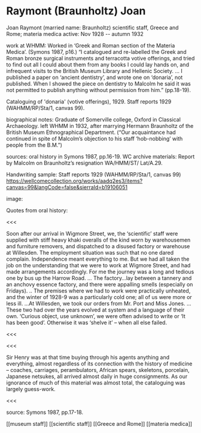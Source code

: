 



# Raymont (Braunholtz) Joan


Joan Raymont (married name: Braunholtz)
scientific staff, Greece and Rome; materia medica
active: Nov 1928 -- autumn 1932

work at WHMM: Worked in ‘Greek and Roman section of the Materia Medica’. (Symons 1987, p16.) “I catalogued and re-labelled the Greek and Roman bronze surgical instruments and terracotta votive offerings, and tried to find out all I could about them from any books I could lay hands on, and infrequent visits to the British Museum Library and Hellenic Society. … I published a paper on ‘ancient dentistry’, and wrote one on ‘donaria’, not published. When I showed the piece on dentistry to Malcolm he said it was not permitted to publish anything without permission from him.” (pp.18-19).

Cataloguing of 'donaria' (votive offerings), 1929.  Staff reports 1929 (WAHMM/RP/Sta/1, canvas 99).

biographical notes: Graduate of Somerville college, Oxford in Classical Archaeology.
left WHMM in 1932, after marrying Hermann Braunholtz of the British Museum Ethnographical Department. (“Our acquaintance had continued in spite of Malcolm’s objection to his staff ‘hob-nobbing’ with people from the B.M.”)

sources: oral history in Symons 1987, pp.16-19.
WC archive materials: Report by Malcolm on Braunholtz’s resignation WA/HMM/ST/ Lat/A.29.

Handwriting sample: Staff reports 1929 (WAHMM/RP/Sta/1, canvas 99)
https://wellcomecollection.org/works/aadq2es3/items?canvas=99&langCode=false&sierraId=b19106051


image:

Quotes from oral history:

<<<

Soon after our arrival in Wigmore Street, we, the ‘scientific’ staff were supplied with stiff heavy khaki overalls of the kind worn by warehousemen and furniture removers, and dispatched to a disused factory or warehouse at Willesden. The employment situation was such that no one dared complain. Independence meant everything to me. But we had all taken the job on the understanding that we were to work at Wigmore Street, and had made arrangements accordingly. For me the journey was a long and tedious one by bus up the Harrow Road. … The factory…lay between a tannery and an anchovy essence factory, and there were appalling smells (especially on Fridays). .. The premises where we had to work were practically unheated, and the winter of 1928-9 was a particularly cold one; all of us were more or less ill. …At Willesden, we took our orders from Mr. Port and Miss Jones. … These two had over the years evolved at system and a language of their own. ‘Curious object, use unknown’, we were often advised to write or ‘It has been good’. Otherwise it was ‘shelve it’ – when all else failed.

<<<



<<<

Sir Henry was at that time buying through his agents anything and everything, almost regardless of its connection with the history of medicine – coaches, carriages, perambulators, African spears, skeletons, porcelain, Japanese netsukes, all arrived almost daily in huge consignments. As our ignorance of much of this material was almost total, the cataloguing was largely guess-work.

<<<


source: Symons 1987, pp.17-18.



[[museum staff]] [[scientific staff]] [[Greece and Rome]] [[materia medica]]
